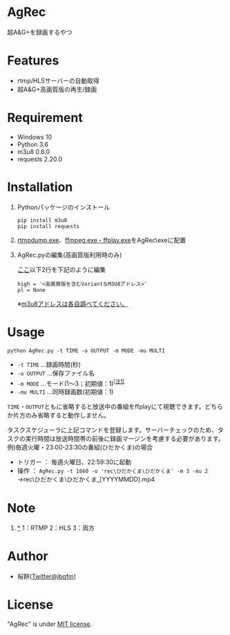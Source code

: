 # AgRec

超A&G+を録画するやつ

# Features

* rtmp/HLSサーバーの自動取得
* 超A&G+高画質版の再生/録画

# Requirement

* Windows 10
* Python    3.6
* m3u8      0.6.0
* requests  2.20.0

# Installation
1. Pythonパッケージのインストール
   ```
   pip install m3u8
   pip install requests
   ```
2. [rtmpdump.exe](http://rtmpdump.mplayerhq.hu/download/)、[ffmpeg.exe・ffplay.exe](https://ffmpeg.zeranoe.com/builds/)をAgRec\\exeに配置

3. AgRec.pyの編集(高画質版利用時のみ)

   [ここ](https://github.com/jbqfm/AgRec/blob/8af3e77d857fb41e3d6eb67dce950ca0bcf9589c/AgRec.py#L136)以下2行を下記のように編集
   ```
   high = '<高画質版を含むVariantなM3U8アドレス>'
   pl = None
   ```
   ※[m3u8アドレスは各自調べてください。](https://jbqfm.blogspot.com/2020/09/a-hls.html)
# Usage

```
python AgRec.py -t TIME -o OUTPUT -m MODE -mu MULTI
```
* `-t TIME`		…録画時間(秒)
* `-o OUTPUT`	…保存ファイル名
* `-m MODE`		…モード(1～3；初期値：1)<sup id="note_ref-1"><a href="#note-1">[注1]</a></sup>
* `-mu MULTI`	…同時録画数(初期値：1)

`TIME`・`OUTPUT`ともに省略すると放送中の番組をffplayにて視聴できます。どちらか片方のみ省略すると動作しません。

タスクスケジューラに上記コマンドを登録します。サーバーチェックのため、タスクの実行時間は放送時間帯の前後に録画マージンを考慮する必要があります。  
例)毎週火曜・23:00-23:30の番組(ひだかくま)の場合  
* トリガー ： 毎週火曜日、22:59:30に起動  
* 操作 ： `AgRec.py -t 1860 -o 'rec\ひだかくま\ひだかくま' -m 3 -mu 2`  
→rec\\ひだかくま\\ひだかくま_\[YYYYMMDD\].mp4

# Note
1. <b><a id="note-1" href="#note_ref-1">^</a></b> 1：RTMP 2：HLS 3：両方


# Author

* 桜餅([Twitter@jbqfm](https://twitter.com/jbqfm))

# License
 
"AgRec" is under [MIT license](https://en.wikipedia.org/wiki/MIT_License).
